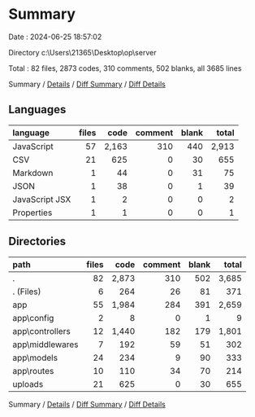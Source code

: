 # Summary

Date : 2024-06-25 18:57:02

Directory c:\\Users\\21365\\Desktop\\op\\server

Total : 82 files,  2873 codes, 310 comments, 502 blanks, all 3685 lines

Summary / [Details](details.md) / [Diff Summary](diff.md) / [Diff Details](diff-details.md)

## Languages
| language | files | code | comment | blank | total |
| :--- | ---: | ---: | ---: | ---: | ---: |
| JavaScript | 57 | 2,163 | 310 | 440 | 2,913 |
| CSV | 21 | 625 | 0 | 30 | 655 |
| Markdown | 1 | 44 | 0 | 31 | 75 |
| JSON | 1 | 38 | 0 | 1 | 39 |
| JavaScript JSX | 1 | 2 | 0 | 0 | 2 |
| Properties | 1 | 1 | 0 | 0 | 1 |

## Directories
| path | files | code | comment | blank | total |
| :--- | ---: | ---: | ---: | ---: | ---: |
| . | 82 | 2,873 | 310 | 502 | 3,685 |
| . (Files) | 6 | 264 | 26 | 81 | 371 |
| app | 55 | 1,984 | 284 | 391 | 2,659 |
| app\\config | 2 | 8 | 0 | 1 | 9 |
| app\\controllers | 12 | 1,440 | 182 | 179 | 1,801 |
| app\\middlewares | 7 | 192 | 59 | 51 | 302 |
| app\\models | 24 | 234 | 9 | 90 | 333 |
| app\\routes | 10 | 110 | 34 | 70 | 214 |
| uploads | 21 | 625 | 0 | 30 | 655 |

Summary / [Details](details.md) / [Diff Summary](diff.md) / [Diff Details](diff-details.md)